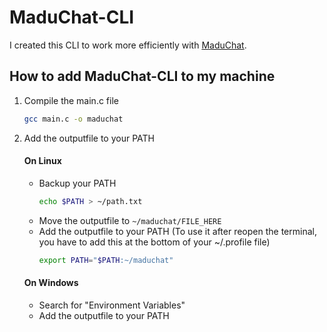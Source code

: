 # MaduChat-CLI

I created this CLI to work more efficiently with [MaduChat](https://github.com/Madu-de/MaduChat).

## How to add MaduChat-CLI to my machine

1. Compile the main.c file
   ```bash
   gcc main.c -o maduchat
   ```
2. Add the outputfile to your PATH
    #### On Linux
    - Backup your PATH
      ```bash
      echo $PATH > ~/path.txt
      ```
   - Move the outputfile to <code>~/maduchat/FILE_HERE</code>
   - Add the outputfile to your PATH (To use it after reopen the terminal, you have to add this at the bottom of your ~/.profile file)
     ```bash
     export PATH="$PATH:~/maduchat"
     ```
    #### On Windows
    - Search for "Environment Variables"
    - Add the outputfile to your PATH
